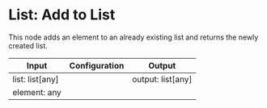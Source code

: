 # List: Add to List

This node adds an element to an already existing list and returns the newly created list.

| Input           | Configuration  | Output            |
| --------------- | -------------- | -------------     |
| list: list[any] |                | output: list[any] |
| element: any    |                |                   |
